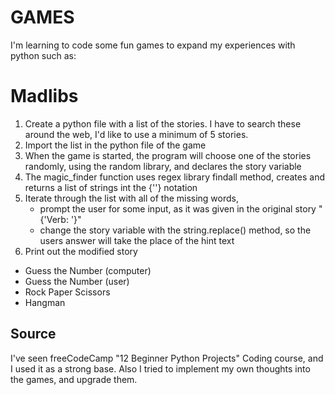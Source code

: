 # GAMES
I'm learning to code some fun games to expand my experiences with python such as:

# Madlibs

1. Create a python file with a list of the stories. I have to search these around the web, I'd like to use a minimum of 5 stories.
2. Import the list in the python file of the game
3. When the game is started, the program will choose one of the stories randomly, using the random library, and declares the story variable
4. The magic_finder function uses regex library findall method, creates and returns a list of strings int the {''} notation
5. Iterate through the list with all of the missing words, 
    - prompt the user for some input, as it was given in the original story "{'Verb: '}"
    - change the story variable with the string.replace() method, so the users answer will take the place of the hint text
6. Print out the modified story
- Guess the Number (computer)
- Guess the Number (user)
- Rock Paper Scissors
- Hangman


## Source
I've seen freeCodeCamp "12 Beginner Python Projects" Coding course, and I used it as a strong base.
Also I tried to implement my own thoughts into the games, and upgrade them.
